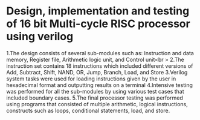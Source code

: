 # Design, implementation and testing of 16 bit Multi-cycle RISC processor using verilog

1.The design consists of several sub-modules such as: Instruction and data memory, Register file, Arithmetic logic unit, and Control unit<br \>
2.The instruction set contains 18 instructions which included different versions of Add, Subtract, Shift, NAND, OR, Jump, Branch, Load, and Store
3.Verilog system tasks were used for loading instructions given by the user in hexadecimal format and outputting results on a terminal
4.Intensive testing was performed for all the sub-modules by using various test cases that included boundary cases.
5.The final processor testing was performed using programs that consisted of multiple arithmetic, logical instructions, constructs such as loops, conditional statements, load, and store.
